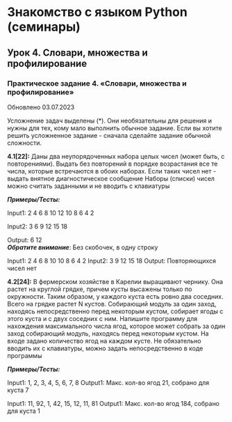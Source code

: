# Знакомство с языком Python (семинары)
## Урок 4. Словари, множества и профилирование
### Практическое задание 4. «Словари, множества и профилирование»
Обновлено 03.07.2023

Усложнение задач выделены (*). Они необязательны для решения и нужны для тех, кому мало выполнить обычное задание.
Если вы хотите решить усложненное задание - сначала сделайте задание обычной сложности.

**4.1[22]:** Даны два неупорядоченных набора целых чисел (может быть, с повторениями). Выдать без повторений в порядке возрастания все те числа, которые встречаются в обоих наборах. Если таких чисел нет - выдать внятное диагностическое сообщение
Наборы (списки) чисел можно считать заданными и не вводить с клавиатуры

__*Примеры/Тесты:*__

Input1: 2 4 6 8 10 12 10 8 6 4 2

Input2: 3 6 9 12 15 18

Output: 6 12     
__*Обратите внимание*__: Без скобочек, в одну строку

Input1: 2 4 6 8 10 10 8 6 4 2
Input2: 3 9 12 15 18
Output: Повторяющихся чисел нет

**4.2[24]:** В фермерском хозяйстве в Карелии выращивают чернику. Она растет на круглой грядке, причем кусты высажены только по окружности. Таким образом, у каждого куста есть ровно два соседних. Всего на грядке растет N кустов. Собирающий модуль за один заход, находясь непосредственно перед некоторым кустом, собирает ягоды с этого куста и с двух соседних с ним.
Напишите программу для нахождения максимального числа ягод, которое может собрать за один заход собирающий модуль, находясь перед некоторым кустом. На входе задано количество ягод на каждом кусте. Не обязательно вводить их с клавиатуры, можно задать непосредственно в коде программы

__*Примеры/Тесты:*__

Input1: 1, 2, 3, 4, 5, 6, 7, 8
Output1: Макс. кол-во ягод 21, собрано для куста 7

Input1: 11, 92, 1, 42, 15, 12, 11, 81
Output1: Макс. кол-во ягод 184, собрано для куста 1
